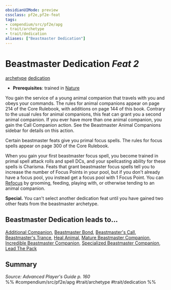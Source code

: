 ```yaml
---
obsidianUIMode: preview
cssclass: pf2e,pf2e-feat
tags:
- compendium/src/pf2e/apg
- trait/archetype
- trait/dedication
aliases: ["Beastmaster Dedication"]
---
```

# Beastmaster Dedication  *Feat 2*  
[archetype](/rules/traits/archetype.md)  [dedication](/rules/traits/dedication.md)  

- **Prerequisites**: trained in [Nature](/compendium/skills.md#Nature)

You gain the service of a young animal companion that travels with you and obeys your commands. The rules for animal companions appear on page 214 of the Core Rulebook, with additions on page 144 of this book. Contrary to the usual rules for animal companions, this feat can grant you a second animal companion. If you ever have more than one animal companion, you gain the Call Companion action. See the Beastmaster Animal Companions sidebar for details on this action.

Certain beastmaster feats give you primal focus spells. The rules for focus spells appear on page 300 of the Core Rulebook.

When you gain your first beastmaster focus spell, you become trained in primal spell attack rolls and spell DCs, and your spellcasting ability for these spells is Charisma. Feats that grant beastmaster focus spells tell you to increase the number of Focus Points in your pool, but if you don't already have a focus pool, you instead get a focus pool with 1 Focus Point. You can [Refocus](/rules/actions/refocus.md) by grooming, feeding, playing with, or otherwise tending to an animal companion.

**Special.** You can't select another dedication feat until you have gained two other feats from the beastmaster archetype.

## Beastmaster Dedication leads to...

[Additional Companion](/compendium/feats/additional-companion-apg.md), [Beastmaster Bond](/compendium/feats/beastmaster-bond-apg.md), [Beastmaster's Call](/compendium/feats/beastmasters-call-apg.md), [Beastmaster's Trance](/compendium/feats/beastmasters-trance-apg.md), [Heal Animal](/compendium/feats/heal-animal-apg.md), [Mature Beastmaster Companion](/compendium/feats/mature-beastmaster-companion-apg.md), [Incredible Beastmaster Companion](/compendium/feats/incredible-beastmaster-companion-apg.md), [Specialized Beastmaster Companion](/compendium/feats/specialized-beastmaster-companion-apg.md), [Lead The Pack](/compendium/feats/lead-the-pack-apg.md)

## Summary

*Source: Advanced Player's Guide p. 160*  
%% #compendium/src/pf2e/apg #trait/archetype #trait/dedication %%